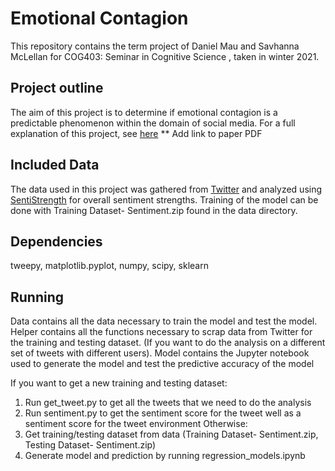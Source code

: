 # Emotional Contagion

This repository contains the term project of Daniel Mau and Savhanna McLellan for COG403: Seminar in Cognitive Science , taken in winter 2021.


## Project outline
The aim of this project is to determine if emotional contagion is a predictable phenomenon within the domain of social media. 
For a full explanation of this project, see [here]() ** Add link to paper PDF

## Included Data
The data used in this project was gathered from [Twitter](https://developer.twitter.com/en/docs/twitter-api) and analyzed using [SentiStrength](http://sentistrength.wlv.ac.uk/) for overall sentiment strengths.  Training of the model can be done with Training Dataset- Sentiment.zip found in the data directory.

## Dependencies

tweepy, 
matplotlib.pyplot, 
numpy, 
scipy, 
sklearn

## Running

Data contains all the data necessary to train the model and test the model.
Helper contains all the functions necessary to scrap data from Twitter for the training and testing dataset.  (If you want to do the analysis on a different set of tweets with different users).
Model contains the Jupyter notebook used to generate the model and test the predictive accuracy of the model

If you want to get a new training and testing dataset:
1. Run get_tweet.py to get all the tweets that we need to do the analysis
2. Run sentiment.py to get the sentiment score for the tweet well as a sentiment score for the tweet environment 
Otherwise:
3. Get training/testing dataset from data (Training Dataset- Sentiment.zip, Testing Dataset- Sentiment.zip)
4. Generate model and prediction by running regression_models.ipynb
